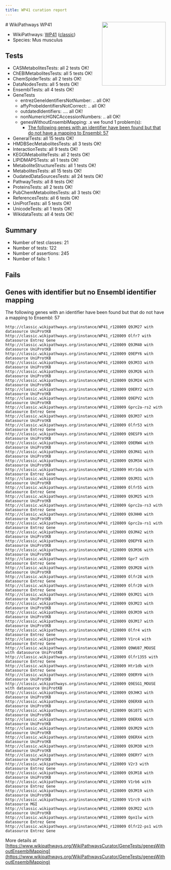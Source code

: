 ```yaml
---
title: WP41 curation report
---
```


<img style="float: right; width: 200px" src="https://upload.wikimedia.org/wikipedia/commons/thumb/8/83/Wplogo_with_text_500.png/640px-Wplogo_with_text_500.png" />
# WikiPathways WP41

* WikiPathways: [WP41](https://wikipathways.org/pathways/WP41) ([classic](https://classic.wikipathways.org/instance/WP41))
* Species: Mus musculus
## Tests
* CASMetabolitesTests: all 2 tests OK!
* ChEBIMetabolitesTests: all 5 tests OK!
* ChemSpiderTests: all 2 tests OK!
* DataNodesTests: all 5 tests OK!
* EnsemblTests: all 4 tests OK!
* GeneTests
    * entrezGeneIdentifiersNotNumber: .. all OK!
    * affyProbeIdentifiersNotCorrect: .. all OK!
    * outdatedIdentifiers: .... all OK!
    * nonNumericHGNCAccessionNumbers: .. all OK!
    * genesWithoutEnsemblMapping: .x we found 1 problem(s):
        * [The following genes with an identifier have been found but that do not have a mapping to Ensembl: 57](#c4e54390)
* GeneralTests: all 15 tests OK!
* HMDBSecMetabolitesTests: all 3 tests OK!
* InteractionTests: all 9 tests OK!
* KEGGMetaboliteTests: all 2 tests OK!
* LIPIDMAPSTests: all 1 tests OK!
* MetaboliteStructureTests: all 1 tests OK!
* MetabolitesTests: all 15 tests OK!
* OudatedDataSourcesTests: all 24 tests OK!
* PathwayTests: all 8 tests OK!
* ProteinsTests: all 2 tests OK!
* PubChemMetabolitesTests: all 3 tests OK!
* ReferencesTests: all 6 tests OK!
* UniProtTests: all 5 tests OK!
* UnicodeTests: all 1 tests OK!
* WikidataTests: all 4 tests OK!


## Summary

* Number of test classes: 21
* Number of tests: 122
* Number of assertions: 245
* Number of fails: 1

## Fails

<a name="c4e54390" />

## Genes with identifier but no Ensembl identifier mapping

The following genes with an identifier have been found but that do not have a mapping to Ensembl: 57
```
http://classic.wikipathways.org/instance/WP41_r128009 Q9JM27 with datasource UniProtKB
http://classic.wikipathways.org/instance/WP41_r128009 Olfr7 with datasource Entrez Gene
http://classic.wikipathways.org/instance/WP41_r128009 Q9JM40 with datasource UniProtKB
http://classic.wikipathways.org/instance/WP41_r128009 Q9EPY6 with datasource UniProtKB
http://classic.wikipathways.org/instance/WP41_r128009 Q9JM33 with datasource UniProtKB
http://classic.wikipathways.org/instance/WP41_r128009 Q9JM26 with datasource UniProtKB
http://classic.wikipathways.org/instance/WP41_r128009 Q9JM24 with datasource UniProtKB
http://classic.wikipathways.org/instance/WP41_r128009 Q9ERY2 with datasource UniProtKB
http://classic.wikipathways.org/instance/WP41_r128009 Q9EPV2 with datasource UniProtKB
http://classic.wikipathways.org/instance/WP41_r128009 Gprc2a-rs2 with datasource Entrez Gene
http://classic.wikipathways.org/instance/WP41_r128009 Q9JM37 with datasource UniProtKB
http://classic.wikipathways.org/instance/WP41_r128009 Olfr53 with datasource Entrez Gene
http://classic.wikipathways.org/instance/WP41_r128009 Q9ESF9 with datasource UniProtKB
http://classic.wikipathways.org/instance/WP41_r128009 Q9ERW4 with datasource UniProtKB
http://classic.wikipathways.org/instance/WP41_r128009 Q9JM41 with datasource UniProtKB
http://classic.wikipathways.org/instance/WP41_r128009 Q9JM34 with datasource UniProtKB
http://classic.wikipathways.org/instance/WP41_r128009 Htr1da with datasource Entrez Gene
http://classic.wikipathways.org/instance/WP41_r128009 Q9JM31 with datasource UniProtKB
http://classic.wikipathways.org/instance/WP41_r128009 Olfr55 with datasource Entrez Gene
http://classic.wikipathways.org/instance/WP41_r128009 Q9JM25 with datasource UniProtKB
http://classic.wikipathways.org/instance/WP41_r128009 Gprc2a-rs3 with datasource Entrez Gene
http://classic.wikipathways.org/instance/WP41_r128009 Q9JHH0 with datasource UniProtKB
http://classic.wikipathways.org/instance/WP41_r128009 Gprc2a-rs1 with datasource Entrez Gene
http://classic.wikipathways.org/instance/WP41_r128009 Q9JM42 with datasource UniProtKB
http://classic.wikipathways.org/instance/WP41_r128009 Q9EPY8 with datasource UniProtKB
http://classic.wikipathways.org/instance/WP41_r128009 Q9JM36 with datasource UniProtKB
http://classic.wikipathways.org/instance/WP41_r128009 Gpr7 with datasource Entrez Gene
http://classic.wikipathways.org/instance/WP41_r128009 Q9JM28 with datasource UniProtKB
http://classic.wikipathways.org/instance/WP41_r128009 Olfr28 with datasource Entrez Gene
http://classic.wikipathways.org/instance/WP41_r128009 Olfr20 with datasource Entrez Gene
http://classic.wikipathways.org/instance/WP41_r128009 Q9JM21 with datasource UniProtKB
http://classic.wikipathways.org/instance/WP41_r128009 Q9JM23 with datasource UniProtKB
http://classic.wikipathways.org/instance/WP41_r128009 Q9JM39 with datasource UniProtKB
http://classic.wikipathways.org/instance/WP41_r128009 Q9JM17 with datasource UniProtKB
http://classic.wikipathways.org/instance/WP41_r128009 Olfr4 with datasource Entrez Gene
http://classic.wikipathways.org/instance/WP41_r128009 V1rc4 with datasource Entrez Gene
http://classic.wikipathways.org/instance/WP41_r128009 Q9WU87_MOUSE with datasource UniProtKB
http://classic.wikipathways.org/instance/WP41_r128009 Olfr1355 with datasource Entrez Gene
http://classic.wikipathways.org/instance/WP41_r128009 Htr1db with datasource Entrez Gene
http://classic.wikipathways.org/instance/WP41_r128009 Q9ERY0 with datasource UniProtKB
http://classic.wikipathways.org/instance/WP41_r128009 Q9ESG1_MOUSE with datasource UniProtKB
http://classic.wikipathways.org/instance/WP41_r128009 Q9JHK3 with datasource UniProtKB
http://classic.wikipathways.org/instance/WP41_r128009 Q9ERX0 with datasource UniProtKB
http://classic.wikipathways.org/instance/WP41_r128009 Q61071 with datasource UniProtKB
http://classic.wikipathways.org/instance/WP41_r128009 Q9ERX6 with datasource UniProtKB
http://classic.wikipathways.org/instance/WP41_r128009 Q9JM29 with datasource UniProtKB
http://classic.wikipathways.org/instance/WP41_r128009 Q9ERX4 with datasource UniProtKB
http://classic.wikipathways.org/instance/WP41_r128009 Q9JM30 with datasource UniProtKB
http://classic.wikipathways.org/instance/WP41_r128009 Q9ERY7 with datasource UniProtKB
http://classic.wikipathways.org/instance/WP41_r128009 V2r3 with datasource Entrez Gene
http://classic.wikipathways.org/instance/WP41_r128009 Q9JM18 with datasource UniProtKB
http://classic.wikipathways.org/instance/WP41_r128009 V1rb6 with datasource Entrez Gene
http://classic.wikipathways.org/instance/WP41_r128009 Q9JM19 with datasource UniProtKB
http://classic.wikipathways.org/instance/WP41_r128009 V1rc9 with datasource MGI
http://classic.wikipathways.org/instance/WP41_r128009 Q9JM22 with datasource UniProtKB
http://classic.wikipathways.org/instance/WP41_r128009 Opn1lw with datasource Entrez Gene
http://classic.wikipathways.org/instance/WP41_r128009 Olfr22-ps1 with datasource Entrez Gene
```

More details at [https://www.wikipathways.org/WikiPathwaysCurator/GeneTests/genesWithoutEnsemblMapping](https://www.wikipathways.org/WikiPathwaysCurator/GeneTests/genesWithoutEnsemblMapping)

